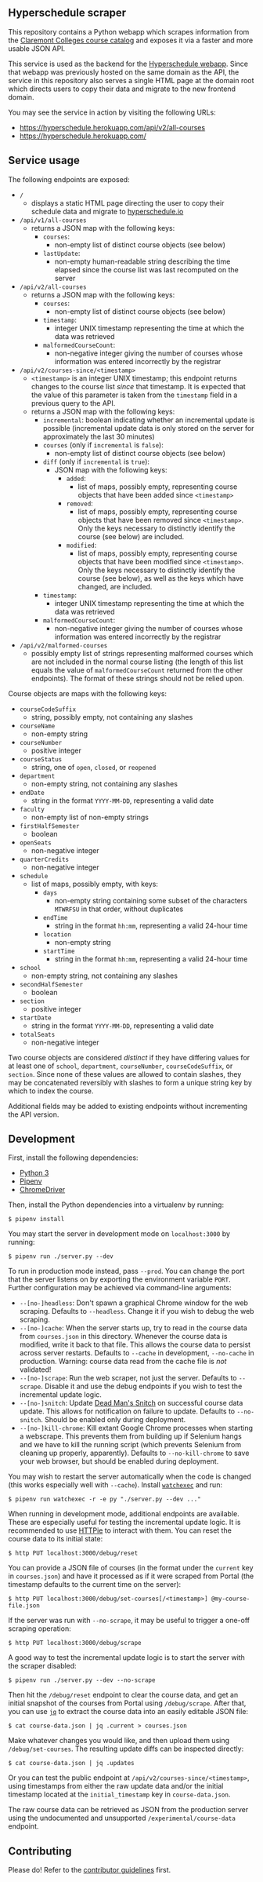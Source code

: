 ## Hyperschedule scraper

This repository contains a Python webapp which scrapes information
from the [Claremont Colleges course catalog][portal] and exposes it
via a faster and more usable JSON API.

This service is used as the backend for the [Hyperschedule
webapp][frontend]. Since that webapp was previously hosted on the same
domain as the API, the service in this repository also serves a single
HTML page at the domain root which directs users to copy their data
and migrate to the new frontend domain.

You may see the service in action by visiting the following URLs:

* <https://hyperschedule.herokuapp.com/api/v2/all-courses>
* <https://hyperschedule.herokuapp.com/>

## Service usage

The following endpoints are exposed:
* `/`
  * displays a static HTML page directing the user to copy their
    schedule data and migrate to [hyperschedule.io]
* `/api/v1/all-courses`
  * returns a JSON map with the following keys:
    * `courses`:
      * non-empty list of distinct course objects (see below)
    * `lastUpdate`:
      * non-empty human-readable string describing the time elapsed
        since the course list was last recomputed on the server
* `/api/v2/all-courses`
  * returns a JSON map with the following keys:
    * `courses`:
      * non-empty list of distinct course objects (see below)
    * `timestamp`:
      * integer UNIX timestamp representing the time at which the data
        was retrieved
    * `malformedCourseCount`:
      * non-negative integer giving the number of courses whose
        information was entered incorrectly by the registrar
* `/api/v2/courses-since/<timestamp>`
  * `<timestamp>` is an integer UNIX timestamp; this endpoint returns
    changes to the course list *since* that timestamp. It is expected
    that the value of this parameter is taken from the `timestamp`
    field in a previous query to the API.
  * returns a JSON map with the following keys:
    * `incremental`: boolean indicating whether an incremental update
      is possible (incremental update data is only stored on the
      server for approximately the last 30 minutes)
    * `courses` (only if `incremental` is `false`):
      * non-empty list of distinct course objects (see below)
    * `diff` (only if `incremental` is `true`):
      * JSON map with the following keys:
        * `added`:
          * list of maps, possibly empty, representing course objects
            that have been added since `<timestamp>`
        * `removed`:
          * list of maps, possibly empty, representing course objects
            that have been removed since `<timestamp>`. Only the keys
            necessary to distinctly identify the course (see below)
            are included.
        * `modified`:
          * list of maps, possibly empty, representing course objects
            that have been modified since `<timestamp>`. Only the keys
            necessary to distinctly identify the course (see below),
            as well as the keys which have changed, are included.
    * `timestamp`:
      * integer UNIX timestamp representing the time at which the data
        was retrieved
    * `malformedCourseCount`:
      * non-negative integer giving the number of courses whose
        information was entered incorrectly by the registrar
* `/api/v2/malformed-courses`
  * possibly empty list of strings representing malformed courses
    which are not included in the normal course listing (the length of
    this list equals the value of `malformedCourseCount` returned from
    the other endpoints). The format of these strings should not be
    relied upon.

Course objects are maps with the following keys:
* `courseCodeSuffix`
  * string, possibly empty, not containing any slashes
* `courseName`
  * non-empty string
* `courseNumber`
  * positive integer
* `courseStatus`
  * string, one of `open`, `closed`, or `reopened`
* `department`
  * non-empty string, not containing any slashes
* `endDate`
  * string in the format `YYYY-MM-DD`, representing a valid date
* `faculty`
  * non-empty list of non-empty strings
* `firstHalfSemester`
  * boolean
* `openSeats`
  * non-negative integer
* `quarterCredits`
  * non-negative integer
* `schedule`
  * list of maps, possibly empty, with keys:
    * `days`
      * non-empty string containing some subset of the characters
        `MTWRFSU` in that order, without duplicates
    * `endTime`
      * string in the format `hh:mm`, representing a valid 24-hour
        time
    * `location`
      * non-empty string
    * `startTime`
      * string in the format `hh:mm`, representing a valid 24-hour
        time
* `school`
  * non-empty string, not containing any slashes
* `secondHalfSemester`
  * boolean
* `section`
  * positive integer
* `startDate`
  * string in the format `YYYY-MM-DD`, representing a valid date
* `totalSeats`
  * non-negative integer

Two course objects are considered *distinct* if they have differing
values for at least one of `school`, `department`, `courseNumber`,
`courseCodeSuffix`, or `section`. Since none of these values are
allowed to contain slashes, they may be concatenated reversibly with
slashes to form a unique string key by which to index the course.

Additional fields may be added to existing endpoints without
incrementing the API version.

## Development

First, install the following dependencies:

* [Python 3][python]
* [Pipenv][pipenv]
* [ChromeDriver][chromedriver]

Then, install the Python dependencies into a virtualenv by running:

    $ pipenv install

You may start the server in development mode on `localhost:3000` by
running:

    $ pipenv run ./server.py --dev

To run in production mode instead, pass `--prod`. You can change the
port that the server listens on by exporting the environment variable
`PORT`. Further configuration may be achieved via command-line
arguments:

* `--[no-]headless`: Don't spawn a graphical Chrome window for the web
  scraping. Defaults to `--headless`. Change it if you wish to debug
  the web scraping.
* `--[no-]cache`: When the server starts up, try to read in the course
  data from `courses.json` in this directory. Whenever the course data
  is modified, write it back to that file. This allows the course data
  to persist across server restarts. Defaults to `--cache` in
  development, `--no-cache` in production. Warning: course data read
  from the cache file is *not* validated!
* `--[no-]scrape`: Run the web scraper, not just the server. Defaults
  to `--scrape`. Disable it and use the debug endpoints if you wish to
  test the incremental update logic.
* `--[no-]snitch`: Update [Dead Man's Snitch][dms] on successful
  course data update. This allows for notification on failure to
  update. Defaults to `--no-snitch`. Should be enabled only during
  deployment.
* `--[no-]kill-chrome`: Kill extant Google Chrome processes when
  starting a webscrape. This prevents them from building up if
  Selenium hangs and we have to kill the running script (which
  prevents Selenium from cleaning up properly, apparently). Defaults
  to `--no-kill-chrome` to save your web browser, but should be
  enabled during deployment.

You may wish to restart the server automatically when the code is
changed (this works especially well with `--cache`). Install
[`watchexec`][watchexec] and run:

    $ pipenv run watchexec -r -e py "./server.py --dev ..."

When running in development mode, additional endpoints are available.
These are especially useful for testing the incremental update logic.
It is recommended to use [HTTPie] to interact with them. You can reset
the course data to its initial state:

    $ http PUT localhost:3000/debug/reset

You can provide a JSON file of courses (in the format under the
`current` key in `courses.json`) and have it processed as if it were
scraped from Portal (the timestamp defaults to the current time on the
server):

    $ http PUT localhost:3000/debug/set-courses[/<timestamp>] @my-course-file.json

If the server was run with `--no-scrape`, it may be useful to trigger
a one-off scraping operation:

    $ http PUT localhost:3000/debug/scrape

A good way to test the incremental update logic is to start the server
with the scraper disabled:

    $ pipenv run ./server.py --dev --no-scrape

Then hit the `/debug/reset` endpoint to clear the course data, and get
an initial snapshot of the courses from Portal using `/debug/scrape`.
After that, you can use [`jq`][jq] to extract the course data into an
easily editable JSON file:

    $ cat course-data.json | jq .current > courses.json

Make whatever changes you would like, and then upload them using
`/debug/set-courses`. The resulting update diffs can be inspected
directly:

    $ cat course-data.json | jq .updates

Or you can test the public endpoint at
`/api/v2/courses-since/<timestamp>`, using timestamps from either the
raw update data and/or the initial timestamp located at the
`initial_timestamp` key in `course-data.json`.

The raw course data can be retrieved as JSON from the production
server using the undocumented and unsupported
`/experimental/course-data` endpoint.

## Contributing

Please do! Refer to the [contributor guidelines][contributing] first.

[contributing]: CONTRIBUTING.md

[chromedriver]: http://chromedriver.chromium.org/
[dms]: https://deadmanssnitch.com/
[frontend]: https://github.com/MuddCreates/hyperschedule
[jq]: https://stedolan.github.io/jq/
[httpie]: https://httpie.org/
[hyperschedule.io]: https://hyperschedule.io/
[pipenv]: https://docs.pipenv.org/
[portal]: https://portal.hmc.edu/ICS/Portal_Homepage.jnz?portlet=Course_Schedules&screen=Advanced+Course+Search&screenType=next
[python]: https://www.python.org/
[watchexec]: https://github.com/mattgreen/watchexec
